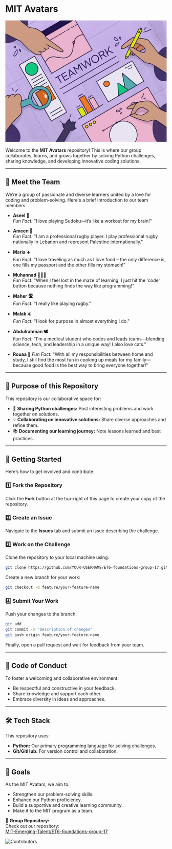 # MIT Avatars

![Team Work](assets/team-work.jpg)

Welcome to the **MIT Avatars** repository! This is where our group collaborates,
learns, and grows together by solving Python challenges, sharing knowledge, and
developing innovative coding solutions.

---

## 👥 Meet the Team

We’re a group of passionate and diverse learners united by a love for coding and
problem-solving. Here's a brief introduction to our team members:

- **Aseel 🎯**  
  *Fun Fact:* "I love playing Sudoku—it’s like a workout for my brain!"

- **Ameen 🏉**  
  *Fun Fact:* "I am a professional rugby player. I play professional rugby nationally
  in Lebanon and represent Palestine internationally."

- **Maria ✈️**  
  *Fun Fact:* "I love traveling as much as I love food – the only difference
   is, one fills my passport and the other fills my stomach!"

- **Muhannad 🧑🏻‍💻**  
  *Fun Fact:* "When I feel lost in the maze of learning, I just hit the 'code' button
  because nothing finds the way like programming!"

- **Maher 🛣️**  
  *Fun Fact:* "I really like playing rugby."

- **Malak ❇️**  
  *Fun Fact:* "I look for purpose in almost everything I do."

- **Abdulrahman 🕊**  
  *Fun Fact:* "I'm a medical student who codes and leads teams—blending science,
   tech, and leadership in a unique way! I also love cats."

- **Rouaa 🍲**
  *Fun Fact:* "With all my responsibilities between home and study, I still find
  the most fun in cooking up meals for my family—because good food is the best
  way to bring everyone together!"

---

## 📌 Purpose of this Repository

This repository is our collaborative space for:

- 📝 **Sharing Python challenges:** Post interesting problems and work together
  on solutions.
- 💡 **Collaborating on innovative solutions:** Share diverse approaches and
  refine them.
- 📚 **Documenting our learning journey:** Note lessons learned and best practices.

---

## 🚀 Getting Started

Here’s how to get involved and contribute:

### 1️⃣ Fork the Repository

Click the **Fork** button at the top-right of this page to create your copy of
the repository.

### 2️⃣ Create an Issue

Navigate to the **Issues** tab and submit an issue describing the challenge.

### 3️⃣ Work on the Challenge

Clone the repository to your local machine using:

```bash
git clone https://github.com/YOUR-USERNAME/ET6-foundations-group-17.git
```

Create a new branch for your work:

```bash
git checkout -b feature/your-feature-name
```

### 4️⃣ Submit Your Work

Push your changes to the branch:

```bash
git add .
git commit -m "Description of changes"
git push origin feature/your-feature-name
```

Finally, open a pull request and wait for feedback from your team.

---

## 🌟 Code of Conduct

To foster a welcoming and collaborative environment:

- Be respectful and constructive in your feedback.
- Share knowledge and support each other.
- Embrace diversity in ideas and approaches.

---

## 🛠️ Tech Stack

This repository uses:

- **Python:** Our primary programming language for solving challenges.
- **Git/GitHub:** For version control and collaboration.

---

## 🎯 Goals

As the MIT Avatars, we aim to:

- Strengthen our problem-solving skills.
- Enhance our Python proficiency.
- Build a supportive and creative learning community.
- Make it to the MIT program as a team.

🔗 **Group Repository:**  
Check out our repository:  
[MIT-Emerging-Talent/ET6-foundations-group-17](https://github.com/MIT-Emerging-Talent/ET6-foundations-group-17)

![Contributors](https://img.shields.io/github/contributors/MIT-Emerging-Talent/ET6-foundations-group-17)
